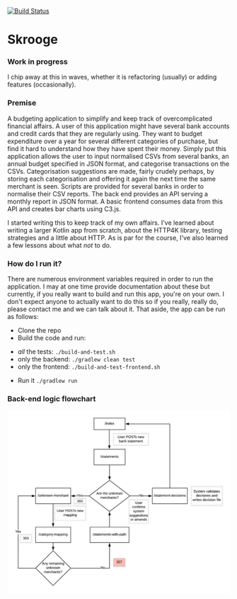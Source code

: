 [![Build Status](https://travis-ci.org/forty9er/skrooge.svg?branch=master)](https://travis-ci.org/forty9er/skrooge)

# Skrooge

### Work in progress
I chip away at this in waves, whether it is refactoring (usually) or adding features (occasionally). 

### Premise
A budgeting application to simplify and keep track of overcomplicated financial affairs. A user of this application might have several bank accounts and credit cards that they are regularly using. They want to budget expenditure over a year for several different categories of purchase, but find it hard to understand how they have spent their money.
Simply put this application allows the user to input normalised CSVs from several banks, an annual budget specified in JSON format, and categorise transactions on the CSVs. Categorisation suggestions are made, fairly crudely perhaps, by storing each categorisation and offering it again the next time the same merchant is seen.
Scripts are provided for several banks in order to normalise their CSV reports.
The back end provides an API serving a monthly report in JSON format. A basic frontend consumes data from this API and creates bar charts using C3.js.

I started writing this to keep track of my own affairs. I've learned about writing a larger Kotlin app from scratch, about the HTTP4K library, testing strategies and a little about HTTP. As is par for the course, I've also learned a few lessons about what *not* to do.

### How do I run it?

There are numerous environment variables required in order to run the application. I may at one time provide documentation about these but currently, if you really want to build and run this app, you're on your own. I don't expect anyone to actually want to do this so if you really, really do, please contact me and we can talk about it. That aside, the app can be run as follows:

* Clone the repo
* Build the code and run: 
- *all* the tests: `./build-and-test.sh`
- only the backend: `./gradlew clean test`
- only the frontend: `./build-and-test-frontend.sh`
* Run it `./gradlew run`

### Back-end logic flowchart

![backend-logic-flowchart](skrooge-logic-flowchart.jpg)
